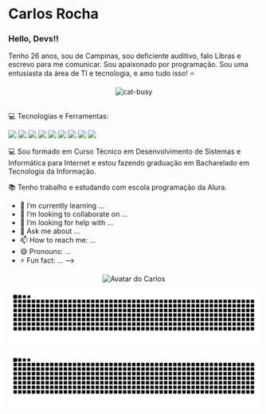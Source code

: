 # Carlos Rocha
### Hello, Devs!!

Tenho 26 anos, sou de Campinas, sou deficiente auditivo, falo Libras e escrevo para me comunicar. Sou apaixonado por programação. Sou uma entusiasta da área de TI e tecnologia, e amo tudo isso! :star:

<div align="center">
 <img src="https://github.com/user-attachments/assets/bfbb8354-7e88-45bd-8989-b248ec882090" alt="cat-busy" width="300px"/>
</div><br>

:computer: Tecnologias e Ferramentas:

<img src="https://cdn.jsdelivr.net/gh/devicons/devicon@latest/icons/html5/html5-original.svg" width="30px" /> <img src="https://cdn.jsdelivr.net/gh/devicons/devicon@latest/icons/css3/css3-original.svg" width="30px" /> <img src="https://cdn.jsdelivr.net/gh/devicons/devicon@latest/icons/javascript/javascript-original.svg" width="30px" /> <img src="https://cdn.jsdelivr.net/gh/devicons/devicon@latest/icons/git/git-original.svg" width="30px"/> 
 <img src="https://cdn.jsdelivr.net/gh/devicons/devicon@latest/icons/mysql/mysql-original.svg" width="30px" /> <img src="https://cdn.jsdelivr.net/gh/devicons/devicon@latest/icons/github/github-original.svg" width="30px" /> <img src="https://cdn.jsdelivr.net/gh/devicons/devicon@latest/icons/php/php-original.svg" width="30px" /> <img src="https://cdn.jsdelivr.net/gh/devicons/devicon@latest/icons/csharp/csharp-original.svg" width="30px" /> <img src="https://cdn.jsdelivr.net/gh/devicons/devicon@latest/icons/cplusplus/cplusplus-original.svg" width="30px" />

:computer: Sou formado em Curso Técnico em Desenvolvimento de Sistemas e Informática para Internet e estou fazendo graduação em Bacharelado em Tecnologia da Informação.

:books: Tenho trabalho e estudando com escola programação da Alura.
- 🌱 I’m currently learning ...
- 👯 I’m looking to collaborate on ...
- 🤔 I’m looking for help with ...
- 💬 Ask me about ...
- 📫 How to reach me: ...
- 😄 Pronouns: ...
- ⚡ Fun fact: ...
-->

<div align="center">
  <img src="https://github.com/user-attachments/assets/5622ac38-23be-4ead-aada-3daffb2eca0d" alt="Avatar do Carlos" width="300px" />
</div>

![snake gif](https://github.com/CarlosRocha-98/CarlosRocha-98/blob/output/github-contribution-grid-snake.svg)

![Snake animation](https://github.com/CarlosRocha-98/CarlosRocha-98/blob/output/github-contribution-grid-snake.svg)
